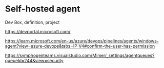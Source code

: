 # Self-hosted agent

Dev Box, definition, project

https://devportal.microsoft.com/

https://learn.microsoft.com/en-us/azure/devops/pipelines/agents/windows-agent?view=azure-devops&tabs=IP-V4#confirm-the-user-has-permission

https://symphogenteams.visualstudio.com/Mimer/_settings/agentqueues?queueId=244&view=security
